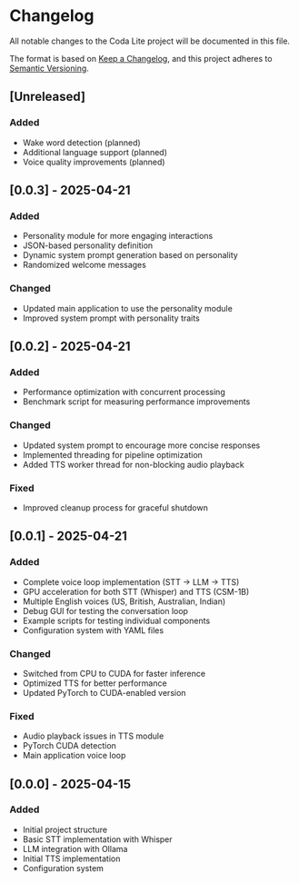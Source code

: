 # Changelog

All notable changes to the Coda Lite project will be documented in this file.

The format is based on [Keep a Changelog](https://keepachangelog.com/en/1.0.0/),
and this project adheres to [Semantic Versioning](https://semver.org/spec/v2.0.0.html).

## [Unreleased]

### Added
- Wake word detection (planned)
- Additional language support (planned)
- Voice quality improvements (planned)

## [0.0.3] - 2025-04-21

### Added
- Personality module for more engaging interactions
- JSON-based personality definition
- Dynamic system prompt generation based on personality
- Randomized welcome messages

### Changed
- Updated main application to use the personality module
- Improved system prompt with personality traits

## [0.0.2] - 2025-04-21

### Added
- Performance optimization with concurrent processing
- Benchmark script for measuring performance improvements

### Changed
- Updated system prompt to encourage more concise responses
- Implemented threading for pipeline optimization
- Added TTS worker thread for non-blocking audio playback

### Fixed
- Improved cleanup process for graceful shutdown

## [0.0.1] - 2025-04-21

### Added
- Complete voice loop implementation (STT → LLM → TTS)
- GPU acceleration for both STT (Whisper) and TTS (CSM-1B)
- Multiple English voices (US, British, Australian, Indian)
- Debug GUI for testing the conversation loop
- Example scripts for testing individual components
- Configuration system with YAML files

### Changed
- Switched from CPU to CUDA for faster inference
- Optimized TTS for better performance
- Updated PyTorch to CUDA-enabled version

### Fixed
- Audio playback issues in TTS module
- PyTorch CUDA detection
- Main application voice loop

## [0.0.0] - 2025-04-15

### Added
- Initial project structure
- Basic STT implementation with Whisper
- LLM integration with Ollama
- Initial TTS implementation
- Configuration system
